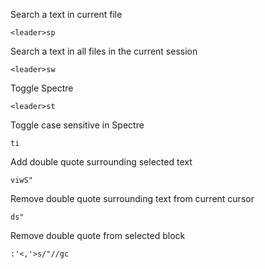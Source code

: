 
Search a text in current file
```
<leader>sp
```

Search a text in all files in the current session
```
<leader>sw
```

Toggle Spectre
```
<leader>st
```

Toggle case sensitive in Spectre
```
ti
```

Add double quote surrounding selected text
```
viwS"
```

Remove double quote surrounding text from current cursor
```
ds"
```

Remove double quote from selected block
```
:'<,'>s/"//gc
```



